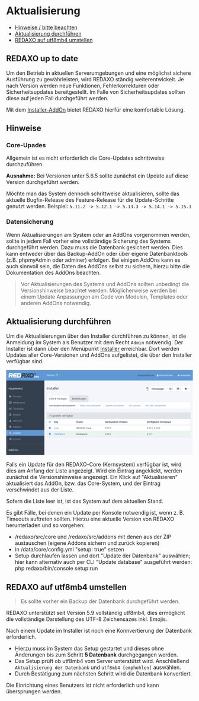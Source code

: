 # Aktualisierung

* [Hinweise / bitte beachten](#hinweise)
* [Aktualisierung durchführen](#aktualisierung)
* [REDAXO auf utf8mb4 umstellen](#utf8mb4)

<a name="hinweise"></a>

## REDAXO up to date

Um den Betrieb in aktuellen Serverumgebungen und eine möglichst sichere Ausführung zu gewährleisten, wird REDAXO ständig weiterentwickelt. Je nach Version werden neue Funktionen, Fehlerkorrekturen oder Sicherheitsupdates bereitgestellt. Im Falle von Sicherheitsupdates sollten diese auf jeden Fall durchgeführt werden.

Mit dem [Installer-AddOn](/{{path}}/{{version}}/installer) bietet REDAXO hierfür eine komfortable Lösung.

## Hinweise

### Core-Upades

Allgemein ist es nicht erforderlich die Core-Updates schrittweise durchzuführen. 

**Ausnahme:** 
Bei Versionen unter 5.6.5 sollte zunächst ein Update auf diese Version durchgeführt werden. 

Möchte man das System dennoch schrittweise aktualisieren, sollte das aktuelle Bugfix-Release des Feature-Release für die Update-Schritte genutzt werden. 
Beispiel: `5.11.2 -> 5.12.1 -> 5.13.3 -> 5.14.1 -> 5.15.1` 


### Datensicherung

Wenn Aktualisierungen am System oder an AddOns vorgenommen werden, sollte in jedem Fall vorher eine vollständige Sicherung des Systems durchgeführt werden. Dazu muss die Datenbank gesichert werden. Dies kann entweder über das Backup-AddOn oder über eigene Datenbanktools (z.B. phpmyAdmin oder adminer) erfolgen. Bei einigen AddOns kann es auch sinnvoll sein, die Daten des AddOns selbst zu sichern, hierzu bitte die Dokumentation des AddOns beachten.

>Vor Aktualisierungen des Systems und AddOns sollten unbedingt die Versionshinweise beachtet werden. Möglicherweise werden bei einem Update Anpassungen am Code von Modulen, Templates oder anderen AddOns notwendig.



<a name="aktualisierung"></a>

## Aktualisierung durchführen

Um die Aktualisierungen über den Installer durchführen zu können, ist die Anmeldung im System als Benutzer mit dem Recht `Admin` notwendig. Der Installer ist dann über den Menüpunkt [Installer](/{{path}}/{{version}}/installer) erreichbar. Dort werden Updates aller Core-Versionen und AddOns aufgelistet, die über den Installer verfügbar sind.

![Aktualisierung](/assets/v.5.13.0-aktualisierung.png)

Falls ein Update für den REDAXO-Core (Kernsystem) verfügbar ist, wird dies am Anfang der Liste angezeigt. Wird ein Eintrag angeklickt, werden zunächst die Versionshinweise angezeigt. Ein Klick auf "Aktualisieren" aktualisiert das AddOn, bzw. das Core-System, und der Eintrag verschwindet aus der Liste.

Sofern die Liste leer ist, ist das System auf dem aktuellen Stand.

Es gibt Fälle, bei denen ein Update per Konsole notwendig ist, wenn z. B. Timeouts auftreten sollten. Hierzu eine aktuelle Version von REDAXO herunterladen und so vorgehen:

* /redaxo/src/core und /redaxo/src/addons mit denen aus der ZIP austauschen (eigene Addons sichern und zurück kopieren)
* in /data/core/config.yml "setup: true" setzen
* Setup durchlaufen lassen und dort "Update der Datenbank" auswählen; hier kann alternativ auch per CLI "Update database" ausgeführt werden:
php redaxo/bin/console setup:run

<a name="utf8mb4"></a>

## REDAXO auf utf8mb4 umstellen

> Es sollte vorher ein Backup der Datenbank durchgeführt werden.

REDAXO unterstützt seit Version 5.9 vollständig utf8mb4, dies ermöglicht die vollständige Darstellung des UTF-8 Zeichensazes inkl. Emojis.

Nach einem Update im Installer ist noch eine Konnvertierung der Datenbank erforderlich.

* Hierzu muss im System das Setup gestartet und dieses ohne Änderungen bis zum Schritt **5 Datenbank** durchgegangen werden.
* Das Setup prüft ob utf8mb4 vom Server unterstützt wird. Anschließend `Aktualisierung der Datenbank` und `utf8mb4 [emphohlen]` auswählen.
* Durch Bestätigung zum nächsten Schritt wird die Datenbank konvertiert.

Die Einrichtung eines Benutzers ist nicht erforderlich und kann übersprungen werden.
